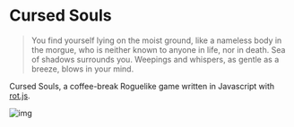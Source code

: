 # Cursed Souls

> You find yourself lying on the moist ground, like a nameless body in the morgue, who is neither known to anyone in life, nor in death.  Sea of shadows surrounds you.  Weepings and whispers, as gentle as a breeze, blows in your mind.

Cursed Souls, a coffee-break Roguelike game written in Javascript with [rot.js](https://github.com/ondras/rot.js).

![img](https://github.com/Bozar/cursedSouls/blob/master/img/startScreen.gif)

